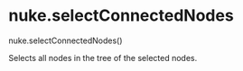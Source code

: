 # nuke.selectConnectedNodes
nuke.selectConnectedNodes()

Selects all nodes in the tree of the selected nodes.